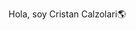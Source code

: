 Hola, soy Cristan Calzolari🌎

<!-- 
Estoy cursando el último año de la Tecnicatura en Programación en la Universidad Tecnológica Nacional de San Rafael FRSR.
Durante mi formación en esta tecnicatura, tuve la oportunidad de familiarizarme con diversos lenguajes de programación como; Python, Java, JavaScript, HTML y CSS, lo que me permitió adentrarme en el desarrollo de aplicaciones tanto en su aspecto visual (front-end) como en su funcionamiento interno (back-end).
Mi correo electrónico es: cristiancalzolari@hotmail.com

-->
